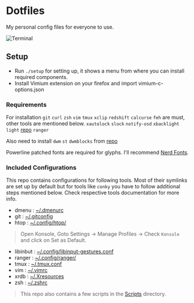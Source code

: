 # Dotfiles

My personal config files for everyone to use.

![Terminal](https://i.imgur.com/XOJlQXU.png)

## Setup

* Run `./setup` for setting up, it shows a menu from where you can install required components.
* Install Vimium extension on your firefox and import vimium-c-options.json


### Requirements

For installation `git` `curl` `zsh` `vim` `tmux` `xclip` `redshift` `calcurse` `feh` are must, other tools are mentioned below.
`xautolock` `slock` `notify-osd` `xbacklight`
`light` [repo](https://github.com/haikarainen/light)
`ranger`

Also need to install `dwm` `st` `dwmblocks` from [repo](https://github.com/Serapirn/dwm/)

Powerline patched fonts are required for glyphs. I'll recommend [Nerd Fonts](https://www.nerdfonts.com/).

### Included Configurations

This repo contains configurations for following tools.
Most of their symlinks are set up by default but for tools like  `conky` you have to follow additional steps mentioned below.
Check respective tools documentation for more info.

* dmenu : [~/.dmenurc](https://github.com/2KAbhishek/Dotfiles/blob/master/.dmenurc)
* git : [~/.gitconfig](https://github.com/2KAbhishek/Dotfiles/blob/master/.gitconfig)
* htop : [~/.config/htop/](https://github.com/2KAbhishek/Dotfiles/blob/master/.config/htop/)

> Open Konsole, Goto Settings -> Manage Profiles -> Check `Konsole` and click on Set as Default.

* libinbut : [~/.config/libinput-gestures.conf](https://github.com/2KAbhishek/Dotfiles/blob/master/.config/libinput-gestures.conf)
* ranger : [~/.config/ranger/](https://github.com/2KAbhishek/Dotfiles/blob/master/.config/ranger/)
* tmux : [~/.tmux.conf](https://github.com/2KAbhishek/Dotfiles/blob/master/.tmux.conf)
* vim : [~/.vimrc](https://github.com/2KAbhishek/Dotfiles/blob/master/.vimrc)
* xrdb : [~/.Xresources](https://github.com/2KAbhishek/Dotfiles/blob/master/.Xresources)
* zsh : [~/.zshrc](https://github.com/2KAbhishek/Dotfiles/blob/master/.zshrc)

> This repo also contains a few scripts in the [Scripts](https://github.com/2KAbhishek/Dotfiles/blob/master/Scripts) directory.

